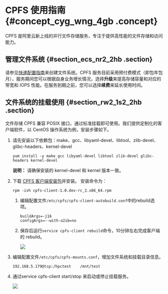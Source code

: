 # CPFS 使用指南 {#concept_cyg_wng_4gb .concept}

CPFS 是阿里云新上线的并行文件存储服务，专注于提供高性能的文件存储和访问能力。

## 管理文件系统 {#section_ecs_nr2_2hb .section}

请参见[快速配置指南](../../../../intl.zh-CN/快速配置指南/创建文件系统.md#)来创建文件系统。CPFS 服务目前采用预付费模式（即包年包月），服务期间您可以根据自身业务增长情况，选择**升级**来提高存储容量和对应的带宽和 IOPS 性能。在服务到期之前，您可以选择**续费**来延长使用时间。

## 文件系统的挂载使用 {#section_rw2_1s2_2hb .section}

文件存储 CPFS 兼容 POSIX 接口，通过标准挂载即可使用。我们提供定制化的客户端软件，以 CentOS 操作系统为例，安装步骤如下。

1.  请先安装以下依赖包：make、gcc、libyaml-devel、libtool、zlib-devel、glibc-headers、kernel-devel

    ``` {#codeblock_0pe_a7m_z11}
    yum install -y make gcc libyaml-devel libtool zlib-devel glibc-headers kernel-devel
    ```

    **说明：** 请确保安装的 kernel-devel 和 kernel 版本一致。

2.  下载 [CPFS 客户端安装包](http://docs-aliyun.cn-hangzhou.oss.aliyun-inc.com/assets/attach/108096/cn_zh/1553564531232/cpfs-client-1.2.1-centos.x86_64.rpm)并安装。 安装命令为：

    ``` {#codeblock_pkx_2xv_yit}
    rpm -ivh cpfs-client-1.0.dev-rc_2.x86_64.rpm
    ```

    1.  编辑配置文件`/etc/cpfs/cpfs-client-autobuild.conf`中的rebuild选项。

        ``` {#codeblock_7re_l7r_u83}
        buildArgs=-j16
        configArgs=--with-o2ib=no
        ```

    2.  保存后运行`service cpfs-client rebuild`命令，10分钟左右完成客户端的 rebuild。

        ![](http://static-aliyun-doc.oss-cn-hangzhou.aliyuncs.com/assets/img/147136/155748166241321_zh-CN.png)

3.  编辑配置文件`/etc/cpfs/cpfs-mounts.conf`，增加文件系统和挂载目录信息。

    ``` {#codeblock_po3_pm1_ezp}
    192.168.5.179@tcp:/hpctest    /mnt/test
    ```

4.  通过service cpfs-client start/stop 来启动或停止挂载服务。

    ![](http://static-aliyun-doc.oss-cn-hangzhou.aliyuncs.com/assets/img/147136/155748166241331_zh-CN.png)



